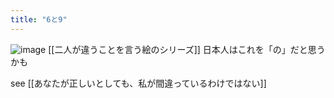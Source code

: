 ```yaml
---
title: "6と9"
---
```


![image](https://gyazo.com/c9d927ca8da2015c81e1547a4b63fb9c/thumb/1000)
[[二人が違うことを言う絵のシリーズ]]
日本人はこれを「の」だと思うかも

see [[あなたが正しいとしても、私が間違っているわけではない]]

